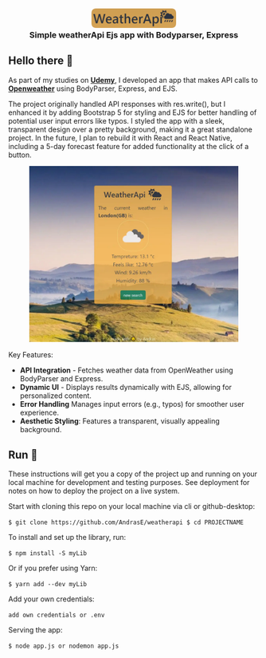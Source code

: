 <h3 align="center">
  <a href="https://weatherapicall-f7a0d6ebd9f7.herokuapp.com" target="_blank" rel="noopener noreferrer">
  <img src="https://github.com/AndrasE/raw-readme/blob/main/weatherapi-readme-img.png?raw=true" width="170px">
  </a>
<br/>
  Simple weatherApi Ejs app with Bodyparser, Express
</h3>

## Hello there 👋

As part of my studies on **[Udemy](https://www.udemy.com/course/the-complete-web-development-bootcamp)**, I developed an app that makes API calls to **[Openweather](https://openweathermap.org/)** using BodyParser, Express, and EJS.

The project originally handled API responses with res.write(), but I enhanced it by adding Bootstrap 5 for styling and EJS for better handling of potential user input errors like typos. I styled the app with a sleek, transparent design over a pretty background, making it a great standalone project. In the future, I plan to rebuild it with React and React Native, including a 5-day forecast feature for added functionality at the click of a button.

<div align="center">
<img src="https://github.com/AndrasE/raw-readme/blob/3f12481a9b01c5f8168b43dddb24da6dbcdfdfde/weatherapi.webp" width="420">
</div>

Key Features:

- **API Integration** - Fetches weather data from OpenWeather using BodyParser and Express.
- **Dynamic UI** - Displays results dynamically with EJS, allowing for personalized content.
- **Error Handling** Manages input errors (e.g., typos) for smoother user experience.
- **Aesthetic Styling**: Features a transparent, visually appealing background.

## Run 🚀

These instructions will get you a copy of the project up and running on your local machine for development and testing purposes. See deployment for notes on how to deploy the project on a live system.

Start with cloning this repo on your local machine via cli or github-desktop:

`
$ git clone https://github.com/AndrasE/weatherapi
$ cd PROJECTNAME
`

To install and set up the library, run:

`
$ npm install -S myLib
`

Or if you prefer using Yarn:

`
$ yarn add --dev myLib
`

Add your own credentials:

`
add own credentials or .env
`

Serving the app:

`
$ node app.js or nodemon app.js
`
